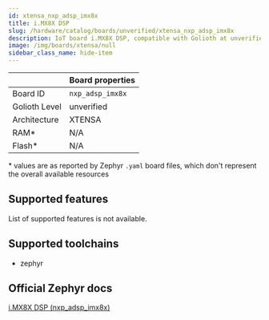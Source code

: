 ```yaml
---
id: xtensa_nxp_adsp_imx8x
title: i.MX8X DSP
slug: /hardware/catalog/boards/unverified/xtensa_nxp_adsp_imx8x
description: IoT board i.MX8X DSP, compatible with Golioth at unverified level.
image: /img/boards/xtensa/null
sidebar_class_name: hide-item
---
```


[//]: # (This is an auto-generated file, do not edit! Changes to it will be lost upon re-generation)



|                | Board properties     |
| -------------  | -------------------- |
| Board ID       | `nxp_adsp_imx8x` |
| Golioth Level  | unverified       |
| Architecture   | XTENSA |
| RAM*           | N/A |
| Flash*         | N/A |

\* values are as reported by Zephyr `.yaml` board files, which don't represent the overall available resources



## Supported features

List of supported features is not available.

## Supported toolchains

* zephyr

## Official Zephyr docs

[i.MX8X DSP (nxp_adsp_imx8x)](https://docs.zephyrproject.org/latest/boards/xtensa/nxp_adsp_imx8x/doc/index.html)

